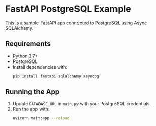 
# FastAPI PostgreSQL Example

This is a sample FastAPI app connected to PostgreSQL using Async SQLAlchemy.

## Requirements
- Python 3.7+
- PostgreSQL
- Install dependencies with:
  ```bash
  pip install fastapi sqlalchemy asyncpg
  ```

## Running the App
1. Update `DATABASE_URL` in `main.py` with your PostgreSQL credentials.
2. Run the app with:
   ```bash
   uvicorn main:app --reload
   ```
